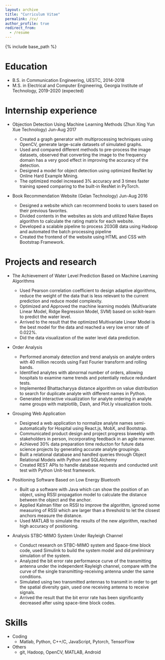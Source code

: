 ```yaml
---
layout: archive
title: "Curriculum Vitae"
permalink: /cv/
author_profile: true
redirect_from:
  - /resume
---
```


{% include base_path %}

Education
======
* B.S. in Communication Engineering, UESTC, 2014-2018
* M.S. in Electrical and Computer Engineering, Georgia Institute of Technology, 2019-2020 (expected)

Internship experience
======
* Objection Detection Using Machine Learning Methods           (Zhun Xing Yun Xue Technology)  Jun-Aug 2017
  * Created a graph generator with multiprocessing techniques using OpenCV, generate large-scale datasets of simulated graphs.
  * Used and compared different methods to pre-process the image datasets, observed that converting the image to the frequency domain has a very good effect in improving the accuracy of the detection.
  * Designed a model for object detection using optimized ResNet by Online Hard Example Mining.
  * The optimized model increased 3% accuracy and 3 times faster training speed comparing to the built-in ResNet in PyTorch.

* Book Recommendation Website                                   (Gelan Technology)  Jun-Aug 2016
  * Designed a website which can recommend books to users based on their previous favorites.
  * Divided contents in the websites as slots and utilized Naïve Bayes algorithm to calculate the rating matrix for each website. 
  * Developed a scalable pipeline to process 203GB data using Hadoop and automated the batch processing pipeline
  * Created the frontend of the website using HTML and CSS with Bootstrap Framework.

Projects and research
======
* The Achievement of Water Level Prediction Based on Machine Learning Algorithms 
  * Used Pearson correlation coefficient to design adaptive algorithms, reduce the weight of the data that is less relevant to the current prediction and reduce model complexity.
  * Optimized and Approved the machine learning models (Multivariate Linear Model, Ridge Regression Model, SVM) based on scikit-learn to predict the water level. 
  * Arrived to the result that the optimized Multivariate Linear Model is the best model for the data and reached a very low error rate of 0.022%.
  * Did the data visualization of the water level data prediction. 
  
  
* Order Analysis
  * Performed anomaly detection and trend analysis on analyte orders with 40 million records using Fast Fourier transform and rolling bands.
  * Identified analytes with abnormal number of orders, allowing hospitals to examine name trends and potentially reduce redundant tests.
  * Implemented Bhattacharyya distance algorithm on value distribution to search for duplicate analyte with different names in Python.
  * Generated interactive visualization for analyte ordering in analyte name groups with matplotlib, Dash, and Plot.ly visualization tools.  
  

* Grouping Web Application
  * Designed a web application to normalize analyte names semi-automatically for Hospital using React.js, MobX, and Bootstrap. 
  * Communicated product design and project progress biweekly with stakeholders in person, incorporating feedback in an agile manner.  
  * Achieved 30% data preparation time reducton for future data science projects by generating accurate analyte groupings.   
  * Built a relational database and handled queries through Object Relational Models with Python and SQLAlchemy
  * Created REST APIs to handle database requests and conducted unit test with Python Unit-test framework.


* Positioning Software Based on Low Energy Bluetooth
  * Built up a software with Java which can show the position of an object, using RSSI propagation model to calculate the distance between the object and the anchor.
  * Applied Kalman filter on RSSI to improve the algorithm, ignored some measuring of RSSI which are larger than a threshold to let the closest anchors measure the distance.
  * Used MATLAB to simulate the results of the new algorithm, reached high accuracy of positioning.
  
* Analysis STBC-MIMO System Under Rayleigh Channel
  * Conduct research on STBC-MIMO system and Space-time block code, used Simulink to build the system model and did preliminary simulation of the system.
  * Analyzed the bit error rate performance curve of the transmitting antenna under the independent Rayleigh channel, compare with the curve of the single transmitting-receiving antenna under the same conditions.
  * Simulated using two transmitted antennas to transmit in order to get the spatial diversity gain, used one receiving antenna to receive signals.
  * Arrived the result that the bit error rate has been significantly decreased after using space-time block codes. 


Skills
======
* Coding
  * Matlab, Python, C++/C, JavaScript, Pytorch, TensorFlow
* Others 
  * git, Hadoop, OpenCV, MATLAB, Android



